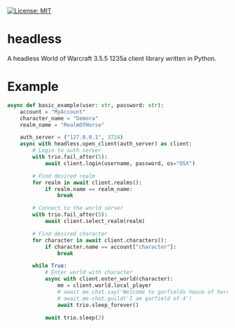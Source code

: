 [![License: MIT](https://img.shields.io/badge/License-MIT-yellow.svg)](https://opensource.org/licenses/MIT)

# headless
A headless World of Warcraft 3.5.5 1235a client library written in Python.

# Example
```python
async def basic_example(user: str, password: str):
    account = "MyAccount"
    character_name = "Demora"
    realm_name = "RealmOfHorse"

    auth_server = ("127.0.0.1", 3724)
    async with headless.open_client(auth_server) as client:
        # Login to auth server
        with trio.fail_after(5):
            await client.login(username, password, os="OSX")

        # Find desired realm
        for realm in await client.realms():
            if realm.name == realm_name:
                break

        # Connect to the world server
        with trio.fail_after(5):
            await client.select_realm(realm)

        # Find desired character
        for character in await client.characters():
            if character.name == account["character"]:
                break

        while True:
            # Enter world with character
            async with client.enter_world(character):
                me = client.world.local_player
                # await me.chat.say('Welcome to garfields house of horror')
                # await me.chat.guild('I am garfield of 4')
                await trio.sleep_forever()

            await trio.sleep(2)
```
